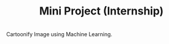 <h1 align="center">Mini Project (Internship)</h1>
<br/>
Cartoonify Image using Machine Learning.
<br/>
